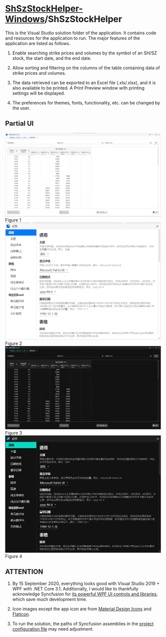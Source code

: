 # [ShSzStockHelper-Windows](https://github.com/ArvinZJC/ShSzStockHelper-Windows)/ShSzStockHelper

This is the Visual Studio solution folder of the application. It contains code and resources for the application to run. The major features of the application are listed as follows.

1. Enable searching strike prices and volumes by the symbol of an SH/SZ stock, the start date, and the end date.

2. Allow sorting and filtering on the columns of the table containing data of strike prices and volumes.

3. The data retrieved can be exported to an Excel file (.xls/.xlsx), and it is also available to be printed. A Print Preview window with printing settings will be displayed.

4. The preferences for themes, fonts, functionality, etc. can be changed by the user.

## Partial UI

![UI1.jpg](UI1.jpg)Figure 1
![UI2.jpg](UI2.jpg)Figure 2
![UI3.jpg](UI3.jpg)Figure 3
![UI4.jpg](UI4.jpg)Figure 4

## ATTENTION

1. By 15 September 2020, everything looks good with Visual Studio 2019 + WPF with .NET Core 3.1. Additionally, I would like to thankfully acknowledge Syncfusion for [its powerful WPF UI controls and libraries](https://www.syncfusion.com/wpf-ui-controls), which save much development time.

2. Icon images except the app icon are from [Material Design Icons](https://material.io/resources/icons/?style=baseline) and [Flaticon](https://www.flaticon.com/).

3. To run the solution, the paths of Syncfusion assemblies in the [project configuration file](https://github.com/ArvinZJC/ShSzStockHelper-Windows/blob/master/ShSzStockHelper/ShSzStockHelper.csproj) may need adjustment.
